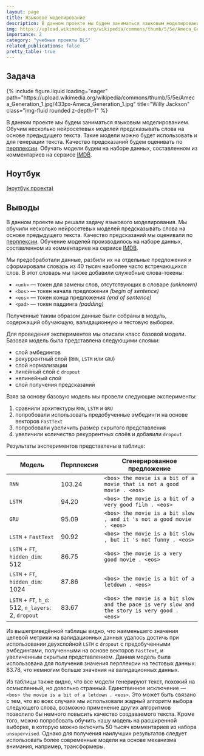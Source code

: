 ```yaml
---
layout: page
title: Языковое моделирование
description: В данном проекте мы будем заниматься языковым моделированием. Обучим несколько нейросетевых моделей предсказывать слова на основе предыдущего текста. Такие модели можно использовать и для генерации новых текстов, что мы также продемонстрируем.
img: https://upload.wikimedia.org/wikipedia/commons/thumb/5/5e/Ameca_Generation_1.jpg/433px-Ameca_Generation_1.jpg
importance: 2
category: "учебные проекты DLS"
related_publications: false
pretty_table: true
---
```


## Задача

<div class="row">
    <div class="col-sm mt-3 mt-md-0">
        {% include figure.liquid loading="eager" path="https://upload.wikimedia.org/wikipedia/commons/thumb/5/5e/Ameca_Generation_1.jpg/433px-Ameca_Generation_1.jpg" title="Willy Jackson" class="img-fluid rounded z-depth-1" %}
    </div>
</div>

В данном проекте мы будем заниматься языковым моделированием. Обучим несколько нейросетевых моделей предсказывать слова на основе предыдущего текста. Такие модели можно будет использовать и для генерации текста. Качество предсказаний будем оценивать по [перплексии](https://ru.wikipedia.org/wiki/%D0%9F%D0%B5%D1%80%D0%BF%D0%BB%D0%B5%D0%BA%D1%81%D0%B8%D1%8F). Обучать модели будем на наборе данных, составленном из комментариев на сервисе [IMDB](https://www.kaggle.com/datasets/lakshmi25npathi/imdb-dataset-of-50k-movie-reviews).

## Ноутбук

[(ноутбук проекта)](https://github.com/onixlas/DS_portfolio/blob/main/DLS_p6_language_modeling/dls_p6_language_modeling.ipynb)

## Выводы

В данном проекте мы решали задачу языкового моделирования. Мы обучили несколько нейросетевых моделей предсказывать слова на основе предыдущего текста. Качество предсказаний мы оценивали по [перплексии](https://ru.wikipedia.org/wiki/%D0%9F%D0%B5%D1%80%D0%BF%D0%BB%D0%B5%D0%BA%D1%81%D0%B8%D1%8F). Обучение моделей производилось на наборе данных, составленном из комментариев на сервисе [IMDB](https://www.kaggle.com/datasets/lakshmi25npathi/imdb-dataset-of-50k-movie-reviews).

Мы предобработали данные, разбили их на отдельные предложения и сформировали словарь из 40 тысяч наиболее часто встречающихся слов. В этот словарь мы также добавили служебные слова-токены:

- `<unk>` — токен для замены слов, отсутствующих в словаре _(unknown)_
- `<bos>` — токен начала предложения _(begin of sentence)_
- `<eos>` — токен конца предложения _(end of sentence)_
- `<pad>` — токен паддинга _(padding)_

Полученные таким образом данные были собраны в модуль, содержащий обучающую, валидационную и тестовую выборки.

Для проведения экспериментов мы описали класс базовой модели. Базовая модель была представлена следующими слоями:

- слой эмбедингов
- рекуррентный слой (`RNN`, `LSTM` или `GRU`)
- слой нормализации
- линейный слой с `dropout`
- нелинейный слой
- слой получения предсказаний

Взяв за основу базовую модель мы провели следующие эксперименты:

1. сравнили архитектуры `RNN`, `LSTM` и `GRU`
2. попробовали использовать предобученные эмбединги на основе векторов `FastText`
3. попробовали увеличить размер скрытого представления
4. увеличили количество рекуррентных слоёв и добавили `dropout`

Результаты экспериментов представлены в таблице:

| Модель                                              | Перплексия | Сгенерированное предложение                                                                  |
| --------------------------------------------------- | ---------- | -------------------------------------------------------------------------------------------- |
| `RNN`                                               | 103.24     | `<bos> the movie is a bit of a movie that is not a good movie . <eos>`                       |
| `LSTM`                                              | 94.20      | `<bos> the movie is a bit of a very good film . <eos>`                                       |
| `GRU`                                               | 95.09      | `<bos> the movie is a bit slow , and it 's not a good movie . <eos>`                         |
| `LSTM` + `FastText`                                 | 90.92      | `<bos> the movie is a bit slow , but it 's not funny . <eos>`                                |
| `LSTM` + `FT`, `hidden_dim`: 512                    | 86.75      | `<bos> the movie is a very good movie . <eos>`                                               |
| `LSTM` + `FT`, `hidden_dim`: 1024                   | 87.86      | `<bos> the movie is a bit of a letdown . <eos>`                                              |
| `LSTM` + `FT`, `h_d`: 512, `n_layers`: 2, `dropout` | 83.67      | `<bos> the movie is a bit slow and the pace is very slow and the story is very good . <eos>` |

Из вышеприведённой таблицы видно, что наименьшего значения целевой метрики на валидационных данных удалось достичь при использовании двухслойной `LSTM` с `dropout` с предобученными эмбедингами, полученными на основе векторов `FastText`, и увеличенным скрытым представлением. Данная модель была использована для получения значения перплексии на тестовых данных: 83.78, что немногим больше значения на валидационных данных.

Из таблицы также видно, что все модели генерируют текст, похожий на осмысленный, но довольно странный. Единственное исключение — `<bos> the movie is a bit of a letdown . <eos>`. Это может быть связано с тем, что во всех случаях мы использовали жадный алгоритм выбора следующего слова, возможно применение других алгоритмов позволило бы немного повысить качество создаваемого текста. Кроме того, можно попробовать обучить нашу модель на расширенной выборке, в которую можно включить 50 тысяч комментариев из набора `unsupervised`. Однако для получения наилучших результатов следует использовать более современные модели на основе механизма внимания, например, трансформеры.
